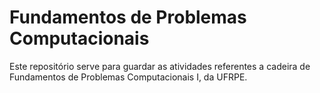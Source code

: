 # Fundamentos de Problemas Computacionais

Este repositório serve para guardar as atividades referentes a cadeira de Fundamentos de Problemas Computacionais I, da UFRPE.
